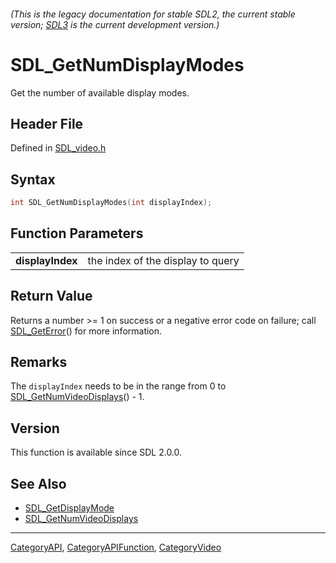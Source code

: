 ###### (This is the legacy documentation for stable SDL2, the current stable version; [SDL3](https://wiki.libsdl.org/SDL3/) is the current development version.)
# SDL_GetNumDisplayModes

Get the number of available display modes.

## Header File

Defined in [SDL_video.h](https://github.com/libsdl-org/SDL/blob/SDL2/include/SDL_video.h)

## Syntax

```c
int SDL_GetNumDisplayModes(int displayIndex);

```

## Function Parameters

|                      |                                   |
| -------------------- | --------------------------------- |
| **displayIndex**     | the index of the display to query |

## Return Value

Returns a number >= 1 on success or a negative error code on failure; call
[SDL_GetError](SDL_GetError)() for more information.

## Remarks

The `displayIndex` needs to be in the range from 0 to
[SDL_GetNumVideoDisplays](SDL_GetNumVideoDisplays)() - 1.

## Version

This function is available since SDL 2.0.0.

## See Also

- [SDL_GetDisplayMode](SDL_GetDisplayMode)
- [SDL_GetNumVideoDisplays](SDL_GetNumVideoDisplays)

----
[CategoryAPI](CategoryAPI), [CategoryAPIFunction](CategoryAPIFunction), [CategoryVideo](CategoryVideo)

